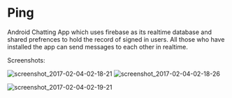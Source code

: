 # Ping
Android Chatting App which uses firebase as its realtime database and shared prefrences to hold the record of signed in users.
All those who have installed the app can send messages to each other in realtime.

Screenshots:


![screenshot_2017-02-04-02-18-21](https://cloud.githubusercontent.com/assets/22996001/22608885/cccb8a8a-ea84-11e6-8fa5-baf3fe545d44.png)                                     ![screenshot_2017-02-04-02-18-26](https://cloud.githubusercontent.com/assets/22996001/22608887/ccdbc6ca-ea84-11e6-905e-7eed74c48365.png)

![screenshot_2017-02-04-02-19-21](https://cloud.githubusercontent.com/assets/22996001/22608886/cccf7abe-ea84-11e6-8f49-dcd4385c1bbe.png)



